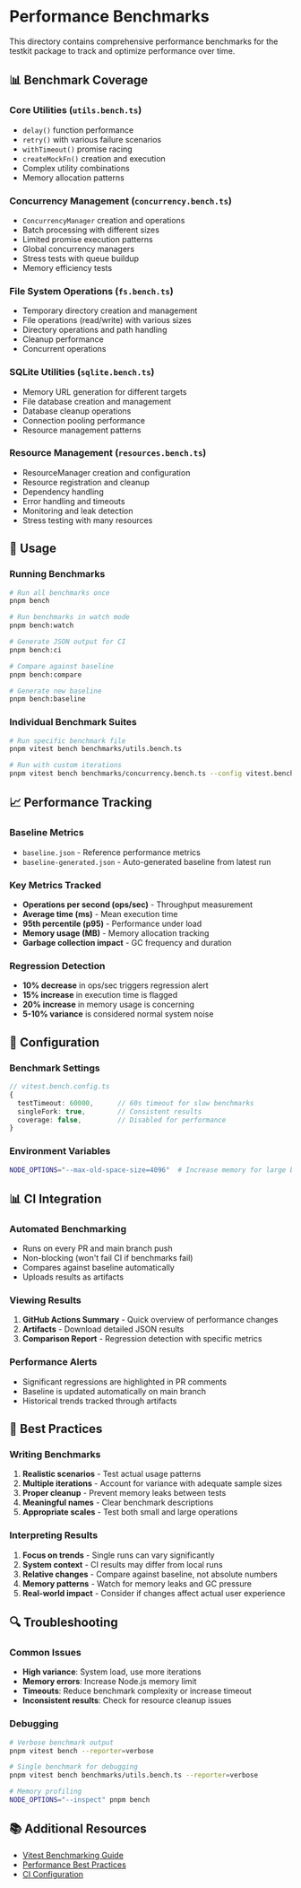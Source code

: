 # Performance Benchmarks

This directory contains comprehensive performance benchmarks for the testkit package to track and optimize performance over time.

## 📊 Benchmark Coverage

### Core Utilities (`utils.bench.ts`)
- `delay()` function performance
- `retry()` with various failure scenarios
- `withTimeout()` promise racing
- `createMockFn()` creation and execution
- Complex utility combinations
- Memory allocation patterns

### Concurrency Management (`concurrency.bench.ts`)
- `ConcurrencyManager` creation and operations
- Batch processing with different sizes
- Limited promise execution patterns
- Global concurrency managers
- Stress tests with queue buildup
- Memory efficiency tests

### File System Operations (`fs.bench.ts`)
- Temporary directory creation and management
- File operations (read/write) with various sizes
- Directory operations and path handling
- Cleanup performance
- Concurrent operations

### SQLite Utilities (`sqlite.bench.ts`)
- Memory URL generation for different targets
- File database creation and management
- Database cleanup operations
- Connection pooling performance
- Resource management patterns

### Resource Management (`resources.bench.ts`)
- ResourceManager creation and configuration
- Resource registration and cleanup
- Dependency handling
- Error handling and timeouts
- Monitoring and leak detection
- Stress testing with many resources

## 🚀 Usage

### Running Benchmarks

```bash
# Run all benchmarks once
pnpm bench

# Run benchmarks in watch mode
pnpm bench:watch

# Generate JSON output for CI
pnpm bench:ci

# Compare against baseline
pnpm bench:compare

# Generate new baseline
pnpm bench:baseline
```

### Individual Benchmark Suites

```bash
# Run specific benchmark file
pnpm vitest bench benchmarks/utils.bench.ts

# Run with custom iterations
pnpm vitest bench benchmarks/concurrency.bench.ts --config vitest.bench.config.ts
```

## 📈 Performance Tracking

### Baseline Metrics
- `baseline.json` - Reference performance metrics
- `baseline-generated.json` - Auto-generated baseline from latest run

### Key Metrics Tracked
- **Operations per second (ops/sec)** - Throughput measurement
- **Average time (ms)** - Mean execution time
- **95th percentile (p95)** - Performance under load
- **Memory usage (MB)** - Memory allocation tracking
- **Garbage collection impact** - GC frequency and duration

### Regression Detection
- **10% decrease** in ops/sec triggers regression alert
- **15% increase** in execution time is flagged
- **20% increase** in memory usage is concerning
- **5-10% variance** is considered normal system noise

## 🔧 Configuration

### Benchmark Settings
```typescript
// vitest.bench.config.ts
{
  testTimeout: 60000,      // 60s timeout for slow benchmarks
  singleFork: true,        // Consistent results
  coverage: false,         // Disabled for performance
}
```

### Environment Variables
```bash
NODE_OPTIONS="--max-old-space-size=4096"  # Increase memory for large benchmarks
```

## 📊 CI Integration

### Automated Benchmarking
- Runs on every PR and main branch push
- Non-blocking (won't fail CI if benchmarks fail)
- Compares against baseline automatically
- Uploads results as artifacts

### Viewing Results
1. **GitHub Actions Summary** - Quick overview of performance changes
2. **Artifacts** - Download detailed JSON results
3. **Comparison Report** - Regression detection with specific metrics

### Performance Alerts
- Significant regressions are highlighted in PR comments
- Baseline is updated automatically on main branch
- Historical trends tracked through artifacts

## 🎯 Best Practices

### Writing Benchmarks
1. **Realistic scenarios** - Test actual usage patterns
2. **Multiple iterations** - Account for variance with adequate sample sizes
3. **Proper cleanup** - Prevent memory leaks between tests
4. **Meaningful names** - Clear benchmark descriptions
5. **Appropriate scales** - Test both small and large operations

### Interpreting Results
1. **Focus on trends** - Single runs can vary significantly
2. **System context** - CI results may differ from local runs
3. **Relative changes** - Compare against baseline, not absolute numbers
4. **Memory patterns** - Watch for memory leaks and GC pressure
5. **Real-world impact** - Consider if changes affect actual user experience

## 🔍 Troubleshooting

### Common Issues
- **High variance**: System load, use more iterations
- **Memory errors**: Increase Node.js memory limit
- **Timeouts**: Reduce benchmark complexity or increase timeout
- **Inconsistent results**: Check for resource cleanup issues

### Debugging
```bash
# Verbose benchmark output
pnpm vitest bench --reporter=verbose

# Single benchmark for debugging
pnpm vitest bench benchmarks/utils.bench.ts --reporter=verbose

# Memory profiling
NODE_OPTIONS="--inspect" pnpm bench
```

## 📚 Additional Resources

- [Vitest Benchmarking Guide](https://vitest.dev/guide/features.html#benchmarking)
- [Performance Best Practices](../docs/performance.md)
- [CI Configuration](../../.github/workflows/ci.yml)